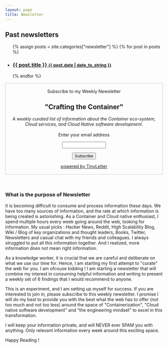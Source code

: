 ```yaml
---
layout: page
title: Newsletter
---
```



<div class="related">
  <h2>Past newsletters</h2>
  <ul class="related-posts">
    {% assign posts = site.categories["newsletter"] %}
    {% for post in posts %}
      <li>
        <h3>
          <a href="{{ post.url }}">
            {{ post.title }}
            <small>{{ post.date | date_to_string }}</small>
          </a>
        </h3>
      </li>
    {% endfor %}
  </ul>
</div>


<div class="posts">
<p>
   <form style="border:1px solid #ccc;padding:3px;text-align:center;" action="https://tinyletter.com/vivekjuneja" method="post" target="popupwindow" onsubmit="window.open('https://tinyletter.com/vivekjuneja', 'popupwindow', 'scrollbars=yes,width=800,height=600');return true"><p>
    Subscribe to my Weekly Newsletter
    <h2> "Crafting the Container"</h2>
    <i>A weekly curated list of information about the Container eco-system, Cloud services, and Cloud Native software development.</i><br /><br />
    <label for="tlemail">Enter your email address</label></p><p><input type="text" style="width:140px" name="email" id="tlemail" /></p><input type="hidden" value="1" name="embed"/><input type="submit" value="Subscribe" /><p><a href="https://tinyletter.com" target="_blank">powered by TinyLetter</a></p></form>
</p>
</div>
<br />

<h3>What is the purpose of Newsletter</h3>
It is becoming difficult to consume and process information these days. We have too many sources of information, and the rate at which information is being created is astonishing. As a Container and Cloud native enthusiast, I spend multiple hours every week going around the web, looking for information. My usual picks : Hacker News, Reddit, High Scalability Blog, Wiki / Blog of key organizations and thought leaders, Books, Twitter, Newsletters and casual chat with my friends and colleagues. I always struggled to put all this information together. And I realized, more information does not mean right information. 

As a knowledge worker, it is crucial that we are careful and deliberate on what we use our time for. Hence, I am starting my first attempt to "curate" the web for you. I am ofcouse kidding ! I am starting a newsletter that will combine my interest in consuming helpful information and writing to present a weekly set of 6 findings that I would recommend to anyone. 

This is an experiment, and I am setting up myself for success. If you are interested to join in, please subscribe to this weekly newsletter. I promise I will do my best to provide you with the best what the web has to offer (not too much and not too less) around the space of "Containerization", "Cloud native software development" and "the engineering mindset" to excel in this transformation. 

I will keep your information private, and will NEVER ever SPAM you with anything. Only relevant information every week around this exciting space.

Happy Reading !


